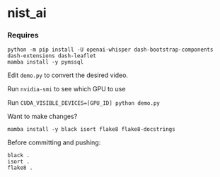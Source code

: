 # nist_ai

### Requires

```
python -m pip install -U openai-whisper dash-bootstrap-components dash-extensions dash-leaflet
mamba install -y pymssql
```

Edit `demo.py` to convert the desired video.

Run `nvidia-smi` to see which GPU to use

Run `CUDA_VISIBLE_DEVICES=[GPU_ID] python demo.py`



Want to make changes?

```
mamba install -y black isort flake8 flake8-docstrings
```

Before committing and pushing:

```
black .
isort .
flake8 .
```